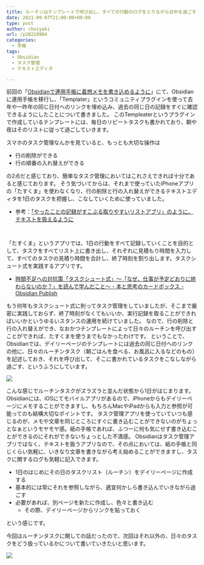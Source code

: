 ```yaml
---
title: ルーチンはテンプレートで呼び出し、すべての行動のログをとりながら日中を過ごす
date: 2021-09-07T21:00:00+09:00
type: post
author: choiyaki
url: /p20210904
categories:
  - 手帳
tags:
  - Obsidian
  - タスク管理
  - テキストエディタ

---
```


前回の「[Obsidianで連用手帳に着想メモを書き込めるように](https://choiyaki.com/p20210903/)」にて、Obsidianに連用手帳を移行し、「Templater」というコミュニティプラグインを使って去年や一昨年の同じ日付へのリンクを埋め込み、過去の同じ日の記録をすぐに確認できるようにしたことについて書きました。
このTempleaterというプラグインで作成しているテンプレートには、毎日のリピートタスクも書かれており、朝や夜はそのリストに従って過ごしていきます。

スマホのタスク管理なんかを見ていると、もっとも大切な操作は

- 行の削除ができる
- 行の順番の入れ替えができる

の2点だと感じており、簡単なタスク管理においてはこれさえできれば十分であると感じております。
そう気づいてからは、それまで使っていたiPhoneアプリの「たすくま」を使わなくなり、行の削除と行の入れ替えができるテキストエディタを1日のタスクを把握し、こなしていくために使っていました。

 - 参考：[「やったことの記録がすこぶる取りやすいリストアプリ」のように、テキストを扱えるように](https://choiyaki.com/p1216/)

<a href="https://apps.apple.com/jp/app/taskuma-taskchute-for-iphone/id896335635?uo=4" target="itunes_store" style="display:inline-block;overflow:hidden;background:url(http://linkmaker.itunes.apple.com/htmlResources/assets//images/web/linkmaker/badge_appstore-sm.png) no-repeat;width:61px;height:15px;"></a>

「たすくま」というアプリでは、1日の行動をすべて記録していくことを目的として、タスクをすべてリスト上に書き出し、それぞれに見積もり時間を入力して、すべてのタスクの見積り時間を合計し、終了時刻を割り出します。タスクシュート式を実践するアプリです。

- [時間不足への対抗策「タスクシュート式」〜「なぜ、仕事が予定どおりに終わらないのか？」を読んで学んだこと〜 - 本と思考のカードボックス - Obsidian Publish](https://publish.obsidian.md/choiyaki/Published/%E6%99%82%E9%96%93%E4%B8%8D%E8%B6%B3%E3%81%B8%E3%81%AE%E5%AF%BE%E6%8A%97%E7%AD%96%E3%80%8C%E3%82%BF%E3%82%B9%E3%82%AF%E3%82%B7%E3%83%A5%E3%83%BC%E3%83%88%E5%BC%8F%E3%80%8D%E3%80%9C%E3%80%8C%E3%81%AA%E3%81%9C%E3%80%81%E4%BB%95%E4%BA%8B%E3%81%8C%E4%BA%88%E5%AE%9A%E3%81%A9%E3%81%8A%E3%82%8A%E3%81%AB%E7%B5%82%E3%82%8F%E3%82%89%E3%81%AA%E3%81%84%E3%81%AE%E3%81%8B%EF%BC%9F%E3%80%8D%E3%82%92%E8%AA%AD%E3%82%93%E3%81%A7%E5%AD%A6%E3%82%93%E3%81%A0%E3%81%93%E3%81%A8%E3%80%9C)

もう何年もタスクシュート式に則ってタスク管理をしていましたが、そこまで厳密に実践しておらず、終了時刻がなくてもいいか、実行記録を取ることができればいいかというゆるいスタンスの運用を続けていました。
なので、行の削除と行の入れ替えができ、なおかつテンプレートによって日々のルーチンを呼び出すことができれば、たすくまを使うまでもなかったわけです。
ということで、Obsidianでは、デイリーページのテンプレートには過去の同じ日付へのリンクの他に、日々のルーチンタスク（朝ごはんを食べる、お風呂に入るなどのもの）を記述しておき、それを呼び出して、そこに書かれているタスクをこなしながら過ごす、というふうにしています。

![](https://i.gyazo.com/d0c285424529bf228f5b0acf683aec6d.png)

こんな感じでルーチンタスクがズラズラと並んだ状態から1日がはじまります。
Obsidianには、iOSにてモバイルアプリがあるので、iPhoneからもデイリーページにメモすることができますし、もちろんMacやiPadからも入力と参照が可能ってのも結構大切なポイントです。
タスク管理アプリを使っていていつも感じるのが、メモや文章を同じところにすぐに書き込むことができないのがちょっとなぁというモヤモヤ感。紙の手帳であれば、ふつーに何も気にせず書き込むことができるのにそれができないちょっとした不満感。
Obsidianはタスク管理アプリではなく、テキストを扱うアプリなので、その点においては、紙の手帳と同じくらい気軽に、いきなり文章を書きながら考え始めることができますし、タスクに関するログも気軽に記入できます。

- 1日のはじめにその日のタスクリスト（ルーチン）をデイリーページに作成する
- 基本的には常にそれを参照しながら、適宜何かしら書き込んでいきながら過ごす
- 必要があれば、別ページを新たに作成し、色々と書き込む
	- その際、デイリーページからリンクを貼っておく

という感じです。

今回はルーチンタスクに関しての話だったので、次回はそれ以外の、日々のタスクをどう扱っているかについて書いていきたいと思います。

<a target="_blank"  href="https://www.amazon.co.jp/gp/product/B09C7P156M/ref=as_li_tl?ie=UTF8&camp=247&creative=1211&creativeASIN=B09C7P156M&linkCode=as2&tag=choiyaki81-22&linkId=7a78ffa863b781f7eef0f806b0fa9f72"><img border="0" src="//ws-fe.amazon-adsystem.com/widgets/q?_encoding=UTF8&MarketPlace=JP&ASIN=B09C7P156M&ServiceVersion=20070822&ID=AsinImage&WS=1&Format=_SL250_&tag=choiyaki81-22" ></a>